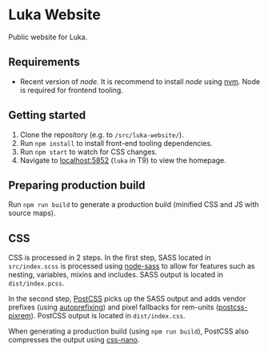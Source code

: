 # Luka Website
 
Public website for Luka.

## Requirements

* Recent version of *node*. It is recommend to install *node* using  [nvm](https://github.com/creationix/nvm). Node is required for frontend tooling.

## Getting started

1. Clone the repository (e.g. to `/src/luka-website/`).
1. Run `npm install` to install front-end tooling dependencies.
1. Run `npm start` to watch for CSS changes.
1. Navigate to [localhost:5852](http://localhost:5852) (`luka` in T9) to view the homepage.

## Preparing production build

Run `npm run build` to generate a production build (minified CSS and JS with source maps).

## CSS

CSS is processed in 2 steps. In the first step, SASS located in `src/index.scss` is processed using [node-sass](https://github.com/sass/node-sass) to allow for features such as nesting, variables, mixins and includes. SASS output is located in `dist/index.pcss`.

In the second step, [PostCSS](https://github.com/postcss/postcss) picks up the SASS output and adds vendor prefixes (using [autoprefixing](https://github.com/postcss/autoprefixer)) and pixel fallbacks for rem-units ([postcss-pixrem](https://github.com/robwierzbowski/node-pixrem)). PostCSS output is located in `dist/index.css`.  

When generating a production build (using `npm run build`), PostCSS also compresses the output using [css-nano](http://cssnano.co/).


